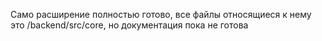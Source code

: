 Само расширение полностью готово, все файлы относящиеся к нему это /backend/src/core, но документация пока не готова